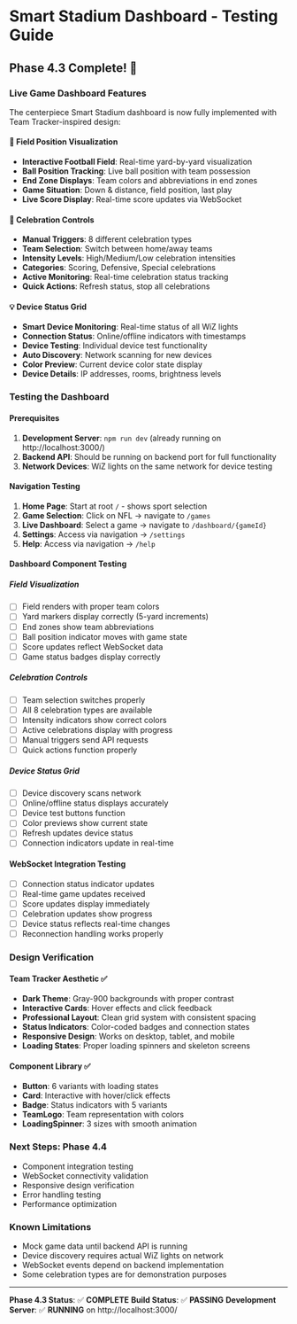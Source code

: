 # Smart Stadium Dashboard - Testing Guide

## Phase 4.3 Complete! 🎉

### Live Game Dashboard Features

The centerpiece Smart Stadium dashboard is now fully implemented with Team Tracker-inspired design:

#### 🏈 Field Position Visualization
- **Interactive Football Field**: Real-time yard-by-yard visualization
- **Ball Position Tracking**: Live ball position with team possession
- **End Zone Displays**: Team colors and abbreviations in end zones
- **Game Situation**: Down & distance, field position, last play
- **Live Score Display**: Real-time score updates via WebSocket

#### 🎉 Celebration Controls
- **Manual Triggers**: 8 different celebration types
- **Team Selection**: Switch between home/away teams
- **Intensity Levels**: High/Medium/Low celebration intensities
- **Categories**: Scoring, Defensive, Special celebrations
- **Active Monitoring**: Real-time celebration status tracking
- **Quick Actions**: Refresh status, stop all celebrations

#### 💡 Device Status Grid
- **Smart Device Monitoring**: Real-time status of all WiZ lights
- **Connection Status**: Online/offline indicators with timestamps
- **Device Testing**: Individual device test functionality
- **Auto Discovery**: Network scanning for new devices
- **Color Preview**: Current device color state display
- **Device Details**: IP addresses, rooms, brightness levels

### Testing the Dashboard

#### Prerequisites
1. **Development Server**: `npm run dev` (already running on http://localhost:3000/)
2. **Backend API**: Should be running on backend port for full functionality
3. **Network Devices**: WiZ lights on the same network for device testing

#### Navigation Testing
1. **Home Page**: Start at root `/` - shows sport selection
2. **Game Selection**: Click on NFL → navigate to `/games`
3. **Live Dashboard**: Select a game → navigate to `/dashboard/{gameId}`
4. **Settings**: Access via navigation → `/settings`
5. **Help**: Access via navigation → `/help`

#### Dashboard Component Testing

##### Field Visualization
- [ ] Field renders with proper team colors
- [ ] Yard markers display correctly (5-yard increments)
- [ ] End zones show team abbreviations
- [ ] Ball position indicator moves with game state
- [ ] Score updates reflect WebSocket data
- [ ] Game status badges display correctly

##### Celebration Controls
- [ ] Team selection switches properly
- [ ] All 8 celebration types are available
- [ ] Intensity indicators show correct colors
- [ ] Active celebrations display with progress
- [ ] Manual triggers send API requests
- [ ] Quick actions function properly

##### Device Status Grid
- [ ] Device discovery scans network
- [ ] Online/offline status displays accurately
- [ ] Device test buttons function
- [ ] Color previews show current state
- [ ] Refresh updates device status
- [ ] Connection indicators update in real-time

#### WebSocket Integration Testing
- [ ] Connection status indicator updates
- [ ] Real-time game updates received
- [ ] Score updates display immediately
- [ ] Celebration updates show progress
- [ ] Device status reflects real-time changes
- [ ] Reconnection handling works properly

### Design Verification

#### Team Tracker Aesthetic ✅
- **Dark Theme**: Gray-900 backgrounds with proper contrast
- **Interactive Cards**: Hover effects and click feedback
- **Professional Layout**: Clean grid system with consistent spacing
- **Status Indicators**: Color-coded badges and connection states
- **Responsive Design**: Works on desktop, tablet, and mobile
- **Loading States**: Proper loading spinners and skeleton screens

#### Component Library ✅
- **Button**: 6 variants with loading states
- **Card**: Interactive with hover/click effects  
- **Badge**: Status indicators with 5 variants
- **TeamLogo**: Team representation with colors
- **LoadingSpinner**: 3 sizes with smooth animation

### Next Steps: Phase 4.4
- Component integration testing
- WebSocket connectivity validation  
- Responsive design verification
- Error handling testing
- Performance optimization

### Known Limitations
- Mock game data until backend API is running
- Device discovery requires actual WiZ lights on network
- WebSocket events depend on backend implementation
- Some celebration types are for demonstration purposes

---

**Phase 4.3 Status**: ✅ **COMPLETE**
**Build Status**: ✅ **PASSING** 
**Development Server**: ✅ **RUNNING** on http://localhost:3000/